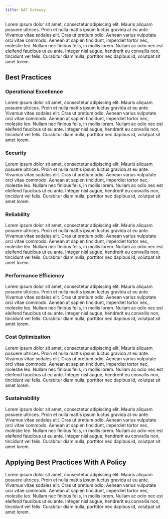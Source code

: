 ```yaml
---
title: NAT Gateway
---
```


Lorem ipsum dolor sit amet, consectetur adipiscing elit. Mauris aliquam posuere ultrices. Proin et nulla mattis ipsum luctus gravida at eu ante. Vivamus vitae sodales elit. Cras ut pretium odio. Aenean varius vulputate orci vitae commodo. Aenean at sapien tincidunt, imperdiet tortor nec, molestie leo. Nullam nec finibus felis, in mollis lorem. Nullam ac odio nec est eleifend faucibus ut eu ante. Integer nisl augue, hendrerit eu convallis non, tincidunt vel felis. Curabitur diam nulla, porttitor nec dapibus id, volutpat sit amet lorem.

<!--more-->

## Best Practices

### Operational Excellence

Lorem ipsum dolor sit amet, consectetur adipiscing elit. Mauris aliquam posuere ultrices. Proin et nulla mattis ipsum luctus gravida at eu ante. Vivamus vitae sodales elit. Cras ut pretium odio. Aenean varius vulputate orci vitae commodo. Aenean at sapien tincidunt, imperdiet tortor nec, molestie leo. Nullam nec finibus felis, in mollis lorem. Nullam ac odio nec est eleifend faucibus ut eu ante. Integer nisl augue, hendrerit eu convallis non, tincidunt vel felis. Curabitur diam nulla, porttitor nec dapibus id, volutpat sit amet lorem.

### Security

Lorem ipsum dolor sit amet, consectetur adipiscing elit. Mauris aliquam posuere ultrices. Proin et nulla mattis ipsum luctus gravida at eu ante. Vivamus vitae sodales elit. Cras ut pretium odio. Aenean varius vulputate orci vitae commodo. Aenean at sapien tincidunt, imperdiet tortor nec, molestie leo. Nullam nec finibus felis, in mollis lorem. Nullam ac odio nec est eleifend faucibus ut eu ante. Integer nisl augue, hendrerit eu convallis non, tincidunt vel felis. Curabitur diam nulla, porttitor nec dapibus id, volutpat sit amet lorem.

### Reliability

Lorem ipsum dolor sit amet, consectetur adipiscing elit. Mauris aliquam posuere ultrices. Proin et nulla mattis ipsum luctus gravida at eu ante. Vivamus vitae sodales elit. Cras ut pretium odio. Aenean varius vulputate orci vitae commodo. Aenean at sapien tincidunt, imperdiet tortor nec, molestie leo. Nullam nec finibus felis, in mollis lorem. Nullam ac odio nec est eleifend faucibus ut eu ante. Integer nisl augue, hendrerit eu convallis non, tincidunt vel felis. Curabitur diam nulla, porttitor nec dapibus id, volutpat sit amet lorem.

### Performance Efficiency

Lorem ipsum dolor sit amet, consectetur adipiscing elit. Mauris aliquam posuere ultrices. Proin et nulla mattis ipsum luctus gravida at eu ante. Vivamus vitae sodales elit. Cras ut pretium odio. Aenean varius vulputate orci vitae commodo. Aenean at sapien tincidunt, imperdiet tortor nec, molestie leo. Nullam nec finibus felis, in mollis lorem. Nullam ac odio nec est eleifend faucibus ut eu ante. Integer nisl augue, hendrerit eu convallis non, tincidunt vel felis. Curabitur diam nulla, porttitor nec dapibus id, volutpat sit amet lorem.

### Cost Optimization

Lorem ipsum dolor sit amet, consectetur adipiscing elit. Mauris aliquam posuere ultrices. Proin et nulla mattis ipsum luctus gravida at eu ante. Vivamus vitae sodales elit. Cras ut pretium odio. Aenean varius vulputate orci vitae commodo. Aenean at sapien tincidunt, imperdiet tortor nec, molestie leo. Nullam nec finibus felis, in mollis lorem. Nullam ac odio nec est eleifend faucibus ut eu ante. Integer nisl augue, hendrerit eu convallis non, tincidunt vel felis. Curabitur diam nulla, porttitor nec dapibus id, volutpat sit amet lorem.

### Sustainability

Lorem ipsum dolor sit amet, consectetur adipiscing elit. Mauris aliquam posuere ultrices. Proin et nulla mattis ipsum luctus gravida at eu ante. Vivamus vitae sodales elit. Cras ut pretium odio. Aenean varius vulputate orci vitae commodo. Aenean at sapien tincidunt, imperdiet tortor nec, molestie leo. Nullam nec finibus felis, in mollis lorem. Nullam ac odio nec est eleifend faucibus ut eu ante. Integer nisl augue, hendrerit eu convallis non, tincidunt vel felis. Curabitur diam nulla, porttitor nec dapibus id, volutpat sit amet lorem.

## Applying Best Practices With A Policy

Lorem ipsum dolor sit amet, consectetur adipiscing elit. Mauris aliquam posuere ultrices. Proin et nulla mattis ipsum luctus gravida at eu ante. Vivamus vitae sodales elit. Cras ut pretium odio. Aenean varius vulputate orci vitae commodo. Aenean at sapien tincidunt, imperdiet tortor nec, molestie leo. Nullam nec finibus felis, in mollis lorem. Nullam ac odio nec est eleifend faucibus ut eu ante. Integer nisl augue, hendrerit eu convallis non, tincidunt vel felis. Curabitur diam nulla, porttitor nec dapibus id, volutpat sit amet lorem.